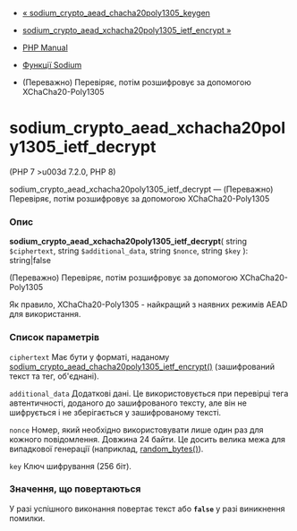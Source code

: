 - [«
sodium_crypto_aead_chacha20poly1305_keygen](function.sodium-crypto-aead-chacha20poly1305-keygen.md)
- [sodium_crypto_aead_xchacha20poly1305_ietf_encrypt
»](function.sodium-crypto-aead-xchacha20poly1305-ietf-encrypt.md)

- [PHP Manual](index.md)
- [Функції Sodium](ref.sodium.md)
- (Переважно) Перевіряє, потім розшифровує за допомогою
XChaCha20-Poly1305

# sodium_crypto_aead_xchacha20poly1305_ietf_decrypt

(PHP 7 \>u003d 7.2.0, PHP 8)

sodium_crypto_aead_xchacha20poly1305_ietf_decrypt — (Переважно)
Перевіряє, потім розшифровує за допомогою XChaCha20-Poly1305

### Опис

**sodium_crypto_aead_xchacha20poly1305_ietf_decrypt**(
string `$ciphertext`,
string `$additional_data`,
string `$nonce`,
string `$key`
): string\|false

(Переважно) Перевіряє, потім розшифровує за допомогою
XChaCha20-Poly1305

Як правило, XChaCha20-Poly1305 - найкращий з наявних режимів AEAD для
використання.

### Список параметрів

`ciphertext`
Має бути у форматі, наданому
[sodium_crypto_aead_chacha20poly1305_ietf_encrypt()](function.sodium-crypto-aead-chacha20poly1305-ietf-encrypt.md)
(зашифрований текст та тег, об'єднані).

`additional_data`
Додаткові дані. Це використовується при перевірці тега
автентичності, доданого до зашифрованого тексту, але він не шифрується і
не зберігається у зашифрованому тексті.

`nonce`
Номер, який необхідно використовувати лише один раз для кожного
повідомлення. Довжина 24 байти. Це досить велика межа для випадкової
генерації (наприклад, [random_bytes()](function.random-bytes.md)).

`key`
Ключ шифрування (256 біт).

### Значення, що повертаються

У разі успішного виконання повертає текст або **`false`** у разі
виникнення помилки.
